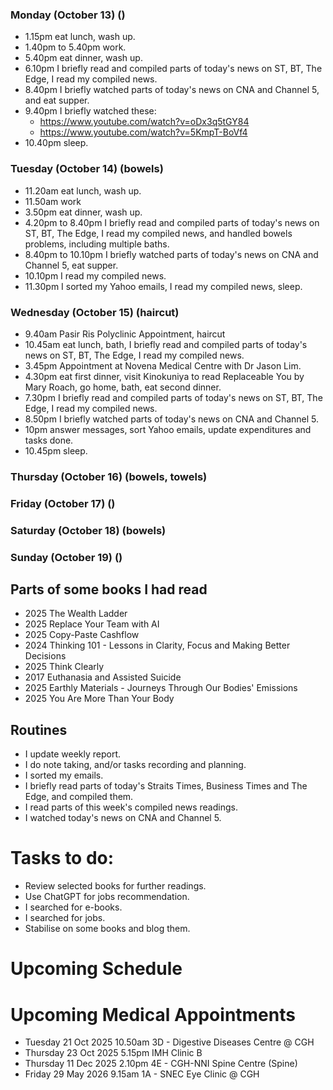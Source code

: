 ### Monday (October 13) ()
- 1.15pm eat lunch, wash up.
- 1.40pm to 5.40pm work.
- 5.40pm eat dinner, wash up.
- 6.10pm I briefly read and compiled parts of today's news on ST, BT, The Edge, I read my compiled news.
- 8.40pm I briefly watched parts of today's news on CNA and Channel 5, and eat supper.
- 9.40pm I briefly watched these:
    - https://www.youtube.com/watch?v=oDx3q5tGY84
    - https://www.youtube.com/watch?v=5KmpT-BoVf4
- 10.40pm sleep.

### Tuesday (October 14) (bowels)
- 11.20am eat lunch, wash up.
- 11.50am work
- 3.50pm eat dinner, wash up.
- 4.20pm to 8.40pm I briefly read and compiled parts of today's news on ST, BT, The Edge, I read my compiled news, and handled bowels problems, including multiple baths.
- 8.40pm to 10.10pm I briefly watched parts of today's news on CNA and Channel 5, eat supper.
- 10.10pm I read my compiled news.
- 11.30pm I sorted my Yahoo emails, I read my compiled news, sleep.

### Wednesday (October 15) (haircut)
- 9.40am Pasir Ris Polyclinic Appointment, haircut
- 10.45am eat lunch, bath, I briefly read and compiled parts of today's news on ST, BT, The Edge, I read my compiled news.
- 3.45pm Appointment at Novena Medical Centre with Dr Jason Lim.
- 4.30pm eat first dinner, visit Kinokuniya to read Replaceable You by Mary Roach, go home, bath, eat second dinner.
- 7.30pm I briefly read and compiled parts of today's news on ST, BT, The Edge, I read my compiled news.
- 8.50pm I briefly watched parts of today's news on CNA and Channel 5.
- 10pm answer messages, sort Yahoo emails, update expenditures and tasks done.
- 10.45pm sleep.

### Thursday (October 16) (bowels, towels)


### Friday (October 17) ()


### Saturday (October 18) (bowels)


### Sunday (October 19) ()




## Parts of some books I had read
- 2025 The Wealth Ladder
- 2025 Replace Your Team with AI
- 2025 Copy-Paste Cashflow
- 2024 Thinking 101 - Lessons in Clarity, Focus and Making Better Decisions
- 2025 Think Clearly
- 2017 Euthanasia and Assisted Suicide
- 2025 Earthly Materials - Journeys Through Our Bodies' Emissions
- 2025 You Are More Than Your Body

## Routines
- I update weekly report.
- I do note taking, and/or tasks recording and planning.
- I sorted my emails.
- I briefly read parts of today's Straits Times, Business Times and The Edge, and compiled them.
- I read parts of this week's compiled news readings.
- I watched today's news on CNA and Channel 5.

# Tasks to do:
- Review selected books for further readings.
- Use ChatGPT for jobs recommendation.
- I searched for e-books.
- I searched for jobs.
- Stabilise on some books and blog them.

# Upcoming Schedule

# Upcoming Medical Appointments
- Tuesday 21 Oct 2025 10.50am 3D - Digestive Diseases Centre @ CGH
- Thursday 23 Oct 2025 5.15pm IMH Clinic B
- Thursday 11 Dec 2025 2.10pm 4E - CGH-NNI Spine Centre (Spine)
- Friday 29 May 2026 9.15am 1A - SNEC Eye Clinic @ CGH
